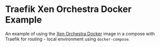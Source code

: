 # Traefik Xen Orchestra Docker Example

An example of using the [Xen Orchestra Docker](https://github.com/ronivay/xen-orchestra-docker) image in a compose with Traefik for routing - local environment using `docker-compose`.
